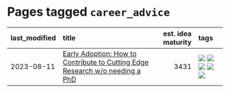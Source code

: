 # Pages tagged `career_advice`

|last_modified|title|est. idea maturity|tags
|:---|:---|---:|:---|
|2023-08-11|[Early Adoption: How to Contribute to Cutting Edge Research w/o needing a PhD](../early_adoption_and_fomo.md)|3431|[![](https://img.shields.io/badge/tag-autobiographical-b59164)](../tags/autobiographical.md) [![](https://img.shields.io/badge/tag-career_advice-2b1224)](../tags/career_advice.md) [![](https://img.shields.io/badge/tag-early_adoption-869cae)](../tags/early_adoption.md) [![](https://img.shields.io/badge/tag-mentoring-3c7f53)](../tags/mentoring.md) [![](https://img.shields.io/badge/tag-reddit-22d494)](../tags/reddit.md)|